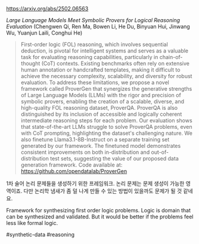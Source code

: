 https://arxiv.org/abs/2502.06563

*Large Language Models Meet Symbolic Provers for Logical Reasoning Evaluation* (Chengwen Qi, Ren Ma, Bowen Li, He Du, Binyuan Hui, Jinwang Wu, Yuanjun Laili, Conghui He)

> First-order logic (FOL) reasoning, which involves sequential deduction, is pivotal for intelligent systems and serves as a valuable task for evaluating reasoning capabilities, particularly in chain-of-thought (CoT) contexts. Existing benchmarks often rely on extensive human annotation or handcrafted templates, making it difficult to achieve the necessary complexity, scalability, and diversity for robust evaluation. To address these limitations, we propose a novel framework called ProverGen that synergizes the generative strengths of Large Language Models (LLMs) with the rigor and precision of symbolic provers, enabling the creation of a scalable, diverse, and high-quality FOL reasoning dataset, ProverQA. ProverQA is also distinguished by its inclusion of accessible and logically coherent intermediate reasoning steps for each problem. Our evaluation shows that state-of-the-art LLMs struggle to solve ProverQA problems, even with CoT prompting, highlighting the dataset's challenging nature. We also finetune Llama3.1-8B-Instruct on a separate training set generated by our framework. The finetuned model demonstrates consistent improvements on both in-distribution and out-of-distribution test sets, suggesting the value of our proposed data generation framework. Code available at: https://github.com/opendatalab/ProverGen

1차 술어 논리 문제들을 생성하기 위한 프레임워크. 논리 문제는 문제 생성이 가능한 영역이죠. 다만 논리학 냄새가 좀 덜 나게 만들 수 있는 방법이 있을까도 문제가 될 것 같네요.

<english>
Framework for synthesizing first order logic problems. Logic is domain that can be synthesized and validated. But it would be better if the problems feel less like formal logic.
</english>

#synthetic-data #reasoning 